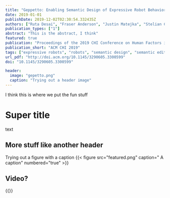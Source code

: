 ```yaml
---
title: "Geppetto: Enabling Semantic Design of Expressive Robot Behaviors"
date: 2019-01-01
publishDate: 2019-12-02T02:30:54.332435Z
authors: ["Ruta Desai", "Fraser Anderson", "Justin Matejka", "Stelian Coros", "James McCann", "George Fitzmaurice", "Tovi Grossman"]
publication_types: ["1"]
abstract: "This is the abstract, I think"
featured: true
publication: "Proceedings of the 2019 CHI Conference on Human Factors in Computing Systems"
publication_short: "ACM CHI 2019"
tags: ["expressive robots", "robots", "semantic design", "semantic editing"]
url_pdf: "http://doi.acm.org/10.1145/3290605.3300599"
doi: "10.1145/3290605.3300599"

header:
  image: "gepetto.png"
  caption: "Trying out a header image"
---
```


I think this is where we put the fun stuff

# Super title
text

## More stuff like another header
Trying out a figure with a caption
{{< figure src="featured.png" caption=" A caption" numbered="true" >}}

## Video?
{{<youtube EHYlrv1a0oA>}}